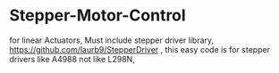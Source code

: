 # Stepper-Motor-Control
for linear Actuators,
Must include stepper driver library,
https://github.com/laurb9/StepperDriver ,
this easy code is for stepper drivers like A4988 not like L298N,
